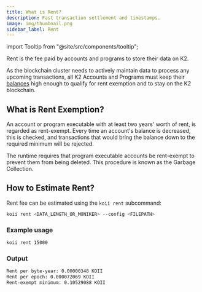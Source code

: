 ```yaml
---
title: What is Rent?
description: Fast transaction settlement and timestamps.
image: img/thumbnail.png
sidebar_label: Rent
---
```


import Tooltip from "@site/src/components/tooltip";

Rent is the fee paid by accounts and programs to store their data on K2.

As the blockchain cluster needs to actively maintain data to process any upcoming transactions, all K2 Accounts and Programs must keep their [balances](https://docs.solana.com/developing/intro/rent) high enough to qualify for rent exemption and to stay on the K2 blockchain.

## What is Rent Exemption?

An account or program executable with at least two years' worth of rent, is regarded as rent-exempt. Every time an account's balance is decreased, this is checked, and transactions that would bring the balance down to the required minimum will be rejected.

The runtime requires that program executable accounts be rent-exempt to prevent them from being deleted. This procedure is known as the Garbage Collection.

## How to Estimate Rent?

Rent fee can be estimated using the `koii rent` <Tooltip text="Koii CLI"/> subcommand:

```sh
koii rent <DATA_LENGTH_OR_MONIKER> --config <FILEPATH>
```

### Example usage

```sh
koii rent 15000
```

### Output

```sh
Rent per byte-year: 0.00000348 KOII
Rent per epoch: 0.000072069 KOII
Rent-exempt minimum: 0.10529088 KOII
```
